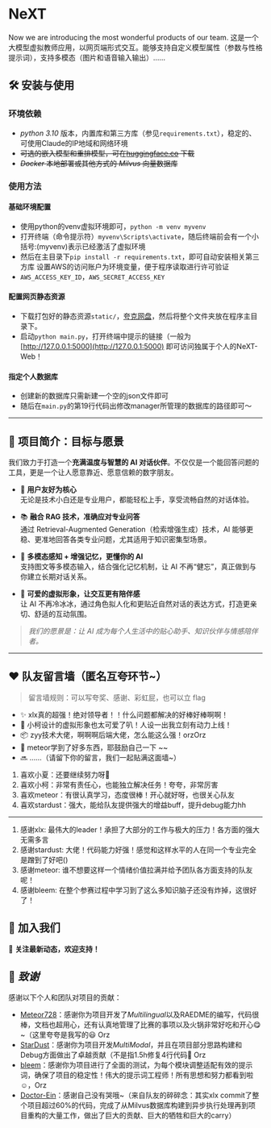 # NeXT
Now we are introducing the most wonderful products of our team. 
这是一个大模型虚拟教师应用，以网页端形式交互。能够支持自定义模型属性（参数与性格提示词），支持多模态（图片和语音输入输出）……

## 🛠 **安装与使用**
### 环境依赖
- *python 3.10* 版本，内置库和第三方库（参见`requirements.txt`），稳定的、可使用Claude的IP地域和网络环境
- ~~可选的嵌入模型和重排模型，可在[huggingface.co](https://huggingface.co) 下载~~
- ~~*Docker* 本地部署或其他方式的 *Milvus* 向量数据库~~

### 使用方法
#### 基础环境配置
- 使用python的venv虚拟环境即可，`python -m venv myvenv`
- 打开终端（命令提示符）`myvenv\Scripts\activate`，随后终端前会有一个小括号:(myvenv)表示已经激活了虚拟环境
- 然后在主目录下`pip install -r requirements.txt`，即可自动安装相关第三方库
设置AWS的访问账户为环境变量，便于程序读取进行许可验证
- `AWS_ACCESS_KEY_ID`，`AWS_SECRET_ACCESS_KEY`

#### 配置网页静态资源
- 下载打包好的静态资源`static/`，[夸克网盘](https://pan.quark.cn/s/0d62ca90c778)，然后将整个文件夹放在程序主目录下。
- 启动`python main.py`，打开终端中提示的链接（一般为[http://127.0.0.1:5000](http://127.0.0.1:5000) 即可访问独属于个人的NeXT-Web！

#### 指定个人数据库
- 创建新的数据库只需新建一个空的json文件即可
- 随后在`main.py`的第19行代码出修改manager所管理的数据库的路径即可～
<!-- 安装模型到与项目主文件夹下（与`main.py`同级）在 `models/` 中下载对应模型
- `bge-large-zh-v1.5`
- `bge-reranker-large` -->
<!-- 在每次使用时
- 在终端切换到程序根目录，执行`conda activate LLM-Teacher`启用环境
- 通过 *Docker* 启动本地 *Milvus* 服务（详见[Milvus](https://github.com/milvus-io/milvus)，代码支持2.5.x 版本）
- 如果需要替换`data.txt`，替换后请执行`python3 Dataset/Embedding.py`完成数据嵌入
- 执行`python3 main.py`，启动我们的图形化输入输出，体验能力增强后的 LLM-Teacher 🎉🎉🎉 -->

---

## 🧠 项目简介：目标与愿景

我们致力于打造一个**充满温度与智慧的 AI 对话伙伴**。不仅仅是一个能回答问题的工具，更是一个让人愿意靠近、愿意信赖的数字朋友。

- 🌟 **用户友好为核心**  
  无论是技术小白还是专业用户，都能轻松上手，享受流畅自然的对话体验。

- 📚 **融合 RAG 技术，准确应对专业问答**  
  通过 Retrieval-Augmented Generation（检索增强生成）技术，AI 能够更稳、更准地回答各类专业问题，尤其适用于知识密集型场景。

- 🧠 **多模态感知 + 增强记忆，更懂你的 AI**  
  支持图文等多模态输入，结合强化记忆机制，让 AI 不再“健忘”，真正做到与你建立长期对话关系。

- 🧸 **可爱的虚拟形象，让交互更有陪伴感**  
  让 AI 不再冷冰冰，通过角色拟人化和更贴近自然对话的表达方式，打造更亲切、舒适的互动氛围。

> *我们的愿景是：让 AI 成为每个人生活中的贴心助手、知识伙伴与情感陪伴者。*
---

<!-- ## 🛠️ 使用方法

## 🧩 技术细节

### 🎨 虚拟形象模块
 进行了一些live2D模型的渲染调试（以及做出了可以实现粗略的口型拟合的版本hh），感谢xlx把它成功地嵌入到了网页中！
 
### 💻 前端页面设计
 啊这部分其实真的就是Chatgpt的巨大功劳啊，我怎么可能用这么快的时间学会HTML和CSS呢...........但还是搞了好多奇奇怪怪的资料大概就是扩展一下视野了耶。最重要的就是注意页面的美观，这里要感谢xlx的一次次指导，一些边框最好设计成圆角，这样会好看一点，长宽比例需要不断地调整来达到最完美的效果，其实真的没什么，和后端大佬比起来前端不值一提啦。

### 后端功能支持
 其实并没有做多少(逃跑。。。)
 前期版本为了方便测试LLM对话的前后端回传写了一个很简陋的后端服务(在alpha版本)，后期xlx接手网页功能设计的同时也负责了前后端衔接(mol大佬)，遂转向提供数据库支持。 -->


## ❤️ 队友留言墙（匿名互夸环节~）

> 留言墙规则：可以写夸奖、感谢、彩虹屁，也可以立 flag

- ✨ xlx真的超强！绝对领导者！！什么问题都解决的好棒好棒啊啊！
- 🧸 小柯设计的虚拟形象也太可爱了叭！人设一出我立刻有动力上线！
- 📦 zyy技术大佬，啊啊啊后端大佬，怎么能这么强！orzOrz
- 🧠 meteor学到了好多东西，耶鼓励自己一下 ~~
- 🔜 ……（请留下你的留言，我们一起贴满这面墙~）

1. 喜欢小夏：还要继续努力呀🥰
2. 喜欢小柯：非常有责任心，也能独立解决任务！夸夸，非常厉害
3. 喜欢meteor：有很认真学习，态度很棒！开心就好呀，也很关心队友
4. 喜欢stardust：强大，能给队友提供强大的增益buff，提升debug能力hh
---

1. 感谢xlx: 最伟大的leader！承担了大部分的工作与极大的压力！各方面的强大无需多言
2. 感谢stardust: 大佬！代码能力好强！感觉和这样水平的人在同一个专业完全是蹭到了好吧()
3. 感谢meteor: 谁不想要这样一个情绪价值拉满并给予团队各方面支持的队友呢！
4. 感谢bleem: 在整个参赛过程中学习到了这么多知识脑子还没有炸掉，这很好了！


## 🚀 **加入我们**
📢 **关注最新动态，欢迎支持！**

## 🌟 *致谢*
感谢以下个人和团队对项目的贡献：
- [Meteor728](https://github.com/Meteor728)：感谢你为项目开发了*Multilingual*以及RAEDME的编写，代码很棒，文档也超用心，还有认真地管理了比赛的事项以及火锅非常好吃和开心😋~（这里夸夸是我写的😃 Orz
- [StarDust](https://github.com/Rewind2Nowhere)：感谢你为项目开发*MultiModal*，并且在项目部分思路构建和Debug方面做出了卓越贡献（不是指1.5h修复4行代码🤣 Orz
- [bleem](https://github.com/Jocelyn10909)：感谢你为项目进行了全面的测试，为每个模块调整适配有效的提示词，确保了项目的稳定性！伟大的提示词工程师！所有思想和努力都看到啦☺️，Orz
- [Doctor-Ein](https://github.com/Doctor-Ein)：感谢自己没有哭哦~（来自队友的碎碎念：其实xlx commit了整个项目超过60%的代码，完成了从Milvus数据库构建到异步执行处理再到项目重构的大量工作，做出了巨大的贡献、巨大的牺牲和巨大的carry）

